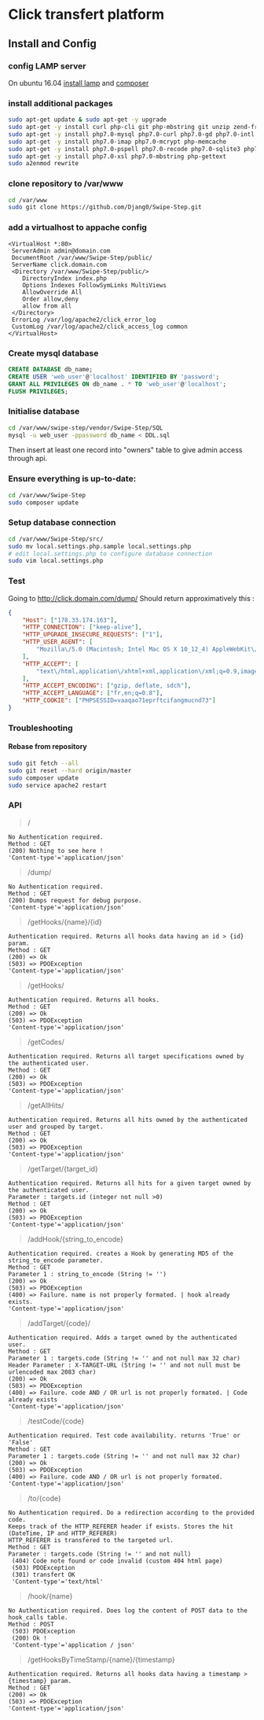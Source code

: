 # Click transfert platform

## Install and Config

### config LAMP server
On ubuntu 16.04 [install lamp](https://www.digitalocean.com/community/tutorials/how-to-install-linux-apache-mysql-php-lamp-stack-on-ubuntu-16-04) and [composer](https://www.digitalocean.com/community/tutorials/how-to-install-and-use-composer-on-ubuntu-16-04)

### install additional packages

```bash
sudo apt-get update & sudo apt-get -y upgrade
sudo apt-get -y install curl php-cli git php-mbstring git unzip zend-framework
sudo apt-get -y install php7.0-mysql php7.0-curl php7.0-gd php7.0-intl php-pear php-imagick
sudo apt-get -y install php7.0-imap php7.0-mcrypt php-memcache  
sudo apt-get -y install php7.0-pspell php7.0-recode php7.0-sqlite3 php7.0-tidy php7.0-xmlrpc
sudo apt-get -y install php7.0-xsl php7.0-mbstring php-gettext
sudo a2enmod rewrite
```

### clone repository to /var/www

```bash
cd /var/www
sudo git clone https://github.com/Djang0/Swipe-Step.git
```
### add a virtualhost to appache config

```apacheconf
<VirtualHost *:80>
 ServerAdmin admin@domain.com
 DocumentRoot /var/www/Swipe-Step/public/
 ServerName click.domain.com
 <Directory /var/www/Swipe-Step/public/>
	DirectoryIndex index.php
	Options Indexes FollowSymLinks MultiViews
	AllowOverride All
	Order allow,deny
	allow from all
 </Directory>
 ErrorLog /var/log/apache2/click_error_log
 CustomLog /var/log/apache2/click_access_log common
</VirtualHost>

```
### Create mysql database

```sql
CREATE DATABASE db_name;
CREATE USER 'web_user'@'localhost' IDENTIFIED BY 'password';
GRANT ALL PRIVILEGES ON db_name . * TO 'web_user'@'localhost';
FLUSH PRIVILEGES;
```
### Initialise database

```bash
cd /var/www/swipe-step/vendor/Swipe-Step/SQL
mysql -u web_user -ppassword db_name < DDL.sql
```
Then insert at least one record into "owners" table to give admin access through api.
### Ensure everything is up-to-date:
```bash
cd /var/www/Swipe-Step
sudo composer update
```
### Setup database connection
```bash
cd /var/www/Swipe-Step/src/
sudo mv local.settings.php.sample local.settings.php
# edit local.settings.php to configure database connection
sudo vim local.settings.php
```
### Test
Going to http://click.domain.com/dump/
Should return approximatively this :

```json
{
    "Host": ["178.33.174.163"],
    "HTTP_CONNECTION": ["keep-alive"],
    "HTTP_UPGRADE_INSECURE_REQUESTS": ["1"],
    "HTTP_USER_AGENT": [
        "Mozilla\/5.0 (Macintosh; Intel Mac OS X 10_12_4) AppleWebKit\/537.36 (KHTML, like Gecko) Chrome\/57.0.2987.133 Safari\/537.36"
    ],
    "HTTP_ACCEPT": [
        "text\/html,application\/xhtml+xml,application\/xml;q=0.9,image\/webp,*\/*;q=0.8"
    ],
    "HTTP_ACCEPT_ENCODING": ["gzip, deflate, sdch"],
    "HTTP_ACCEPT_LANGUAGE": ["fr,en;q=0.8"],
    "HTTP_COOKIE": ["PHPSESSID=vaaqao71eprftcifangmucnd73"]
}
```
### Troubleshooting
#### Rebase from repository
```bash
sudo git fetch --all
sudo git reset --hard origin/master
sudo composer update
sudo service apache2 restart
```


### API

> /

```
No Authentication required.
Method : GET
(200) Nothing to see here !
'Content-type'='application/json'
```
> /dump/

```
No Authentication required.
Method : GET
(200) Dumps request for debug purpose.
'Content-type'='application/json'
```

> /getHooks/{name}/{id}

```
Authentication required. Returns all hooks data having an id > {id} param.
Method : GET
(200) => Ok
(503) => PDOException
'Content-type'='application/json'
```

> /getHooks/

```
Authentication required. Returns all hooks.
Method : GET
(200) => Ok
(503) => PDOException
'Content-type'='application/json'
```


> /getCodes/

```
Authentication required. Returns all target specifications owned by the authenticated user.
Method : GET
(200) => Ok
(503) => PDOException
'Content-type'='application/json'
```

> /getAllHits/

```
Authentication required. Returns all hits owned by the authenticated user and grouped by target.
Method : GET
(200) => Ok
(503) => PDOException
'Content-type'='application/json'
```

> /getTarget/{target_id}

```
Authentication required. Returns all hits for a given target owned by the authenticated user.
Parameter : targets.id (integer not null >0)
Method : GET
(200) => Ok
(503) => PDOException
'Content-type'='application/json'
```

> /addHook/{string_to_encode}

```
Authentication required. creates a Hook by generating MD5 of the string_to_encode parameter.
Method : GET
Parameter 1 : string_to_encode (String != '')
(200) => Ok
(503) => PDOException
(400) => Failure. name is not properly formated. | hook already exists.
'Content-type'='application/json'
```

> /addTarget/{code}/

```
Authentication required. Adds a target owned by the authenticated user.
Method : GET
Parameter 1 : targets.code (String != '' and not null max 32 char)
Header Parameter : X-TARGET-URL (String != '' and not null must be urlencoded max 2083 char)
(200) => Ok
(503) => PDOException
(400) => Failure. code AND / OR url is not properly formated. | Code already exists
'Content-type'='application/json'
```

> /testCode/{code}

```
Authentication required. Test code availability. returns 'True' or 'False'
Method : GET
Parameter 1 : targets.code (String != '' and not null max 32 char)
(200) => Ok
(503) => PDOException
(400) => Failure. code AND / OR url is not properly formated.
'Content-type'='application/json'
```

> /to/{code}

```
No Authentication required. Do a redirection according to the provided code.
Keeps track of the HTTP_REFERER header if exists. Stores the hit (DateTime, IP and HTTP_REFERER)
HTTP_REFERER is transfered to the targeted url.
Method : GET
Parameter : targets.code (String != '' and not null)
 (404) Code note found or code invalid (custom 404 html page)
 (503) PDOException
 (301) transfert OK
 'Content-type'='text/html'
```

> /hook/{name}

```
No Authentication required. Does log the content of POST data to the hook_calls table.
Method : POST
 (503) PDOException
 (200) Ok !
 'Content-type'='application / json'
```

> /getHooksByTimeStamp/{name}/{timestamp}

```
Authentication required. Returns all hooks data having a timestamp > {timestamp} param.
Method : GET
(200) => Ok
(503) => PDOException
'Content-type'='application/json'
```
